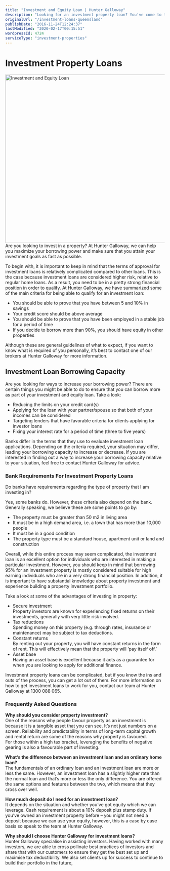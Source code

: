 ```yaml
---
title: "Investment and Equity Loan | Hunter Galloway"
description: "Looking for an investment property loan? You've come to the right place! Hunter Galloway can take care of all of your investment property needs. Call us."
originalUrl: "/investment-loans-queensland"
publishDate: "2016-11-24T12:24:37"
lastModified: "2020-02-17T00:15:51"
wordpressId: 4724
serviceType: "investment-properties"
---
```


<h1>Investment Property Loans</h1>

<p><script type="application/ld+json">{ "@context": "http://schema.org", "@type": "FinancialService", "name": "Hunter Galloway", "url": "https://www.huntergalloway.com.au/", "logo": "https://www.huntergalloway.com.au/wp-content/uploads/2017/08/hunter-galloway-mortgage-brokers.png", "image": "https://www.huntergalloway.com.au/wp-content/uploads/2017/08/hunter-galloway-mortgage-brokers.png", "telephone": "1300 088 065", "priceRange": "Free Assessment", "address": { "@type": "PostalAddress", "streetAddress": "3A/70 Prospect Terrace", "addressLocality": "Kelvin Grove", "addressRegion": "Queensland", "postalCode": "QLD 4059" }, "hasMap": "https://www.google.com/maps/place/Mortgage+Broker+Brisbane+-+Hunter+Galloway/@-27.4509841,153.0104807,15z/data=!4m5!3m4!1s0x0:0xfddf27dad5e4a55f!8m2!3d-27.4509841!4d153.0104807", "geo": { "@type": "GeoCoordinates", "latitude": "-27.4509841", "longitude": "153.0104807" }, "openingHours": , "sameAs": }</script><img loading="lazy" decoding="async" class="aligncenter size-full wp-image-7969" src="https://www.huntergalloway.com.au/wp-content/uploads/2018/06/Investment-and-Equity-Loan.jpg" alt="Investment and Equity Loan" width="800" height="532" /><br /> Are you looking to invest in a property? At Hunter Galloway, we can help you maximize your borrowing power and make sure that you attain your investment goals as fast as possible.</p> <p>To begin with, it is important to keep in mind that the terms of approval for investment loans is relatively complicated compared to other loans. This is the case because investment loans are considered higher risk, relative to regular home loans. As a result, you need to be in a pretty strong financial position in order to qualify. At Hunter Galloway, we have summarized some of the main criteria for being able to qualify for an investment loan:</p> <ul> <li>You should be able to prove that you have between 5 and 10% in savings</li> <li>Your credit score should be above average</li> <li>You should be able to prove that you have been employed in a stable job for a period of time</li> <li>If you decide to borrow more than 90%, you should have equity in other properties</li> </ul> <p>Although these are general guidelines of what to expect, if you want to know what is required of you personally, it’s best to contact one of our brokers at Hunter Galloway for more information.</p> <h2>Investment Loan Borrowing Capacity</h2> <p>Are you looking for ways to increase your borrowing power? There are certain things you might be able to do to ensure that you can borrow more as part of your investment and equity loan. Take a look:</p> <ul> <li>Reducing the limits on your credit card(s)</li> <li>Applying for the loan with your partner/spouse so that both of your incomes can be considered</li> <li>Targeting lenders that have favorable criteria for clients applying for investor loans</li> <li>Fixing your interest rate for a period of time (three to five years)</li> </ul> <p>Banks differ in the terms that they use to evaluate investment loan applications. Depending on the criteria required, your situation may differ, leading your borrowing capacity to increase or decrease. If you are interested in finding out a way to increase your borrowing capacity relative to your situation, feel free to contact Hunter Galloway for advice.</p> <h3>Bank Requirements For Investment Property Loans</h3> <p>Do banks have requirements regarding the type of property that I am investing in?</p> <p>Yes, some banks do. However, these criteria also depend on the bank. Generally speaking, we believe these are some points to go by:</p> <ul> <li>The property must be greater than 50 m2 in living area</li> <li>It must be in a high demand area, i.e. a town that has more than 10,000 people</li> <li>It must be in a good condition</li> <li>The property type must be a standard house, apartment unit or land and construction</li> </ul> <p>Overall, while this entire process may seem complicated, the investment loan is an excellent option for individuals who are interested in making a particular investment. However, you should keep in mind that borrowing 95% for an investment property is mostly considered suitable for high earning individuals who are in a very strong financial position. In addition, it is important to have substantial knowledge about property investment and experience building a property investment portfolio.</p> <p>Take a look at some of the advantages of investing in property:</p> <ul> <li>Secure investment<br /> Property investors are known for experiencing fixed returns on their investments, generally with very little risk involved.</li> <li>Tax reductions<br /> Spending money on this property (e.g. through rates, insurance or maintenance) may be subject to tax deductions.</li> <li>Constant returns<br /> By renting out your property, you will have constant returns in the form of rent. This will effectively mean that the property will ‘pay itself off.’</li> <li>Asset base<br /> Having an asset base is excellent because it acts as a guarantee for when you are looking to apply for additional finance.</li> </ul> <p>Investment property loans can be complicated, but if you know the ins and outs of the process, you can get a lot out of them. For more information on how to get investment loans to work for you, contact our team at Hunter Galloway at 1300 088 065.</p> <h3>Frequently Asked Questions</h3> <p><strong>Why should you consider property investment?</strong><br /> One of the reasons why people favour property as an investment is because it is a tangible asset that you can see. It’s not just numbers on a screen. Reliability and predictability in terms of long-term capital growth and rental return are some of the reasons why property is favoured.<br /> For those within a high tax bracket, leveraging the benefits of negative gearing is also a favourable part of investing.</p> <p><strong>What’s the difference between an investment loan and an ordinary home loan?</strong><br /> The fundamentals of an ordinary loan and an investment loan are more or less the same. However, an investment loan has a slightly higher rate than the normal loan and that’s more or less the only difference. You are offered the same options and features between the two, which means that they cross over well.</p> <p><strong>How much deposit do I need for an investment loan? </strong><br /> It depends on the situation and whether you’ve got equity which we can leverage. Cash requirement is about a 10% deposit plus stamp duty. If you’ve owned an investment property before – you might not need a deposit because we can use your equity, however, this is a case by case basis so speak to the team at Hunter Galloway.</p> <p><strong>Why should I choose Hunter Galloway for investment loans?</strong><br /> Hunter Galloway specialise in assisting investors. Having worked with many investors, we are able to cross pollinate best practices of investors and share that with our customers to ensure they get the best set up and maximise tax deductibility. We also set clients up for success to continue to build their portfolio in the future,<br /> </p>
